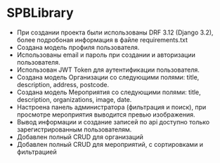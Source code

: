 # SPBLibrary
* При создании проекта были использованы DRF 3.12 (Django 3.2), 
более подробоная информация в файле requirements.txt
* Создана модель профиля пользователя.
* Использованы email и пароль при создании и авторизации пользователя. 
* Использован JWT Token для аутентификации пользователя. 
* Создана модель Организации со следующими полями: title, description, address, postcode. 
* Создана модель Мероприятия со следующими полями: title, description, organizations, image, date. 
* Настроена панель администратора (фильтрация и поиск), 
при просмотре мероприятия выводится превью изображения. 
* Вывод информации и создание записей по api доступно только зарегистрированным пользователям. 
* Добавлен полный CRUD для организаций
* Добавлен полный CRUD для мероприятий, с сортировками и фильтрацией
